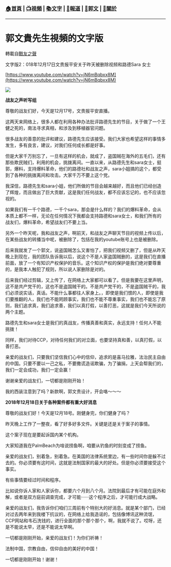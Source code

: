###  [:house:首頁](https://github.com/ourhimalayas/home) | [:tv:視頻](https://github.com/ourhimalayas/videos) | [:books:文字](https://github.com/ourhimalayas/txt) | [:newspaper:報道](https://github.com/ourhimalayas/news) | [:eagle:郭文](https://github.com/ourhimalayas/guomedia) | [:pray:關於](https://github.com/ourhimalayas/home/tree/master/about)
---
# 郭文貴先生視頻的文字版
轉載自[戰友之聲](http://littleantvoice.blogspot.com)

文字版2：018年12月17日文贵报平安关于昨天被删除视频和路德Sara 女士

[https://www.youtube.com/watch?v=jN6mBqbxx8M](https://www.youtube.com/watch?v=jN6mBqbxx8M)
  


  

[![](https://3.bp.blogspot.com/-4cDjfKY25OE/XBluyfteUxI/AAAAAAAABPQ/XPrBdJBodQor-H4JWiHW_-EYGG9fppC1ACLcBGAs/s400/33.PNG)](https://3.bp.blogspot.com/-4cDjfKY25OE/XBluyfteUxI/AAAAAAAABPQ/XPrBdJBodQor-H4JWiHW_-EYGG9fppC1ACLcBGAs/s1600/33.PNG)

**战友之声听写组**
  

尊敬的战友们好，今天是12月17号，文贵报平安直播。
  

这两天来网络上，很多人都在利用各种办法批评路德先生的节目，关于做了一个王健之死的，南法寻求真相，和涉及到移植器官问题。
  

很多战友的善意的批评和建议，路德先生应该接受。我们大家也希望这样的事情多发生，多有良言，建议，对我们任何成长都是好事。
  

但是大家千万别忘了，一旦有这样的机会，就成了，盗国贼在海外的五毛们，还有那些欺民贼们，利用的机会，挑拨离间。一直以来，从路德先生和sara女士，挺郭，爆料，支持爆料革命，他们的路德社和战友之声，sara小姐搞的这个，都受到了各种的挑拨离间和攻击。大家千万不要上这个党。
  

我深信，路德先生和sara小姐，他们所做的节目会越来越好，而且他们已经创造了辉煌，而且做出了巨大贡献，这是我们任何战友，都不应该忘记的，也不应该忽视的。
  

如果我们有一千个路德，一千个sara，那会是什么样的？我们的爆料革命，会从本质上都不一样，无论在任何情况下我都会支持路德和sara女士，和我们所有的战友们，爆料革命，希望战友们不要上当。
  

另外一个昨天呢，我和战友之声，啊前天，和战友之声聊天节目的视频上传以后，在某些战友的转播当中呢，被删除了，包括在我的youtube账号上也是被删除。
  

后来我就发了一个郭文，说盗国贼怎么又害怕了，把我们视频又删了，但是从昨天晚上到现在，我的团队告诉我以后，说这个不是人家盗国贼删的，这是我们在直播前面，放了一个有知识产权保护的音乐。这个知识产权的保护是我们绝对要尊重的，是我本人触犯了规则，所以说人家删除是对的。
  

后来我们经过剪辑，又上传了，在网络上大家都可以看了。但是我要在这里声明，这不是共产党干的，这也不是盗国贼干的。不是共产党干的，不是盗国贼干的，我们必须说实话，真话。不能什么事都往人家身上。，即使是我们恨的人，即使是我们要推翻的人，我们也不能罔顾事实，我们也不能不尊重事实，我们也不能忘了原则，我们追求真，我们追求善，我们以真打假，以善打恶，这就是我们今天所说的两个主题。
  

路德先生和sara女士是我们的真战友，传播真善和真实，永远支持！任何人不能挑拨！
  

同样，我们对待CCP，对待任何我们的对立面，也要坚持真和善，以真打假，以善打恶。
  

亲爱的战友们，只要我们坚信我们心中的信仰，追求的是喜马拉雅，法治民主自由的中国。只要不要以一己之私，不要撒谎造谣欺骗，为了骗捐，上天会帮我们的，我们一定会成功，我们一定会赢！
  

谢谢亲爱的战友们，一切都是刚刚开始！
  

我的西装注意到了吗？新款啊，郭文贵设计，开会咯～～～  
  
  

**2018年12月18日关于各种案件都有重大好消息**





尊敬的战友们好！今天是12月18号。刚健身完，你们健身了吗？





昨天晚上工作了一整夜，看了好多好多文件。关键是还是关于案子的事情。



这个案子现在是要起诉国内某个机构。





大家知道我在PalmBeach为啥说捞鱼啊，咱要从钓鱼的时刻变成了捞鱼。



亲爱的战友们，别着急，别着急。在美国的法律系统里边，有一些时间你是躲不过去的。你必须要有这时间，这就是法制国家的最大的好处。但是你必须要接受这个事实。



有些事情要经过时间和程序。





比如说你诉人家和人家诉你，都要六个月到八个月。法院到最后才有可能在庭外和解，或者是双方庭前调查完成，才可能······这个程序之后，才可能行成大战略。





亲爱的战友们，我告诉你们咱们三周前有个特别大的好消息。就是某个部门，已经对过去两年来到我楼下抗议的，在网络上给我造谣的，包括像博讯这种流氓，CCP网站和韦石洗钱的，进行全面的那个那个那个，啊，我就不说了。哎呀，还是不能说太早，还是不能说太早啊。



一切都是刚刚开始，亲爱的战友们！为你们祈祷！



法制中国，宗教自由，信仰自由的美好的中国！



一切都是刚刚开始！谢谢！

<u></u><sub></sub><sup></sup><strike></strike>
<u></u><sub></sub><sup></sup><strike></strike><u></u><sub></sub><sup></sup><strike></strike>
<u></u><sub></sub><sup></sup><strike></strike>